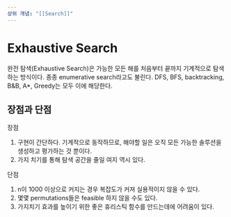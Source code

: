```yaml
---
상위 개념: "[[Search]]"
---
```

# Exhaustive Search
완전 탐색(Exhaustive Search)은 가능한 모든 해를 처음부터 끝까지 기계적으로 탐색하는 방식이다. 종종 enumerative search라고도 불린다. DFS, BFS, backtracking, B&B, A\*, Greedy는 모두 이에 해당한다.

## 장점과 단점
장점
1. 구현이 간단하다. 기계적으로 동작하므로, 해야할 일은 오직 모든 가능한 솔루션을 생성하고 평가하는 것 뿐이다.
2. 가지 치기를 통해 탐색 공간을 줄일 여지 역시 있다.

단점
1. n이 1000 이상으로 커지는 경우 복잡도가 커져 실용적이지 않을 수 있다. 
2. 몇몇 permutations들은 feasible 하지 않을 수도 있다.
3. 가지치기 효과를 높이기 위한 좋은 휴리스틱 함수를 만드는데에 어려움이 있다.